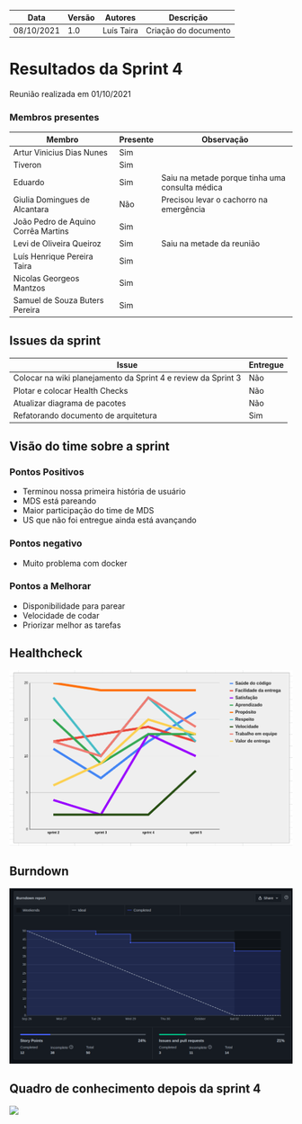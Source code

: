 | Data | Versão | Autores | Descrição |
|--|--|--|--|
| 08/10/2021 | 1.0 | Luís Taira | Criação do documento |

# Resultados da Sprint 4
Reunião realizada em 01/10/2021

### Membros presentes
| Membro | Presente | Observação |
|--|--|--|
|Artur Vinicius Dias Nunes| Sim |  |
|Tiveron| Sim |  |
|Eduardo| Sim | Saiu na metade porque tinha uma consulta médica |
|Giulia Domingues de Alcantara| Não | Precisou levar o cachorro na emergência |
|João Pedro de Aquino Corrêa Martins| Sim |  |
|Levi de Oliveira Queiroz| Sim | Saiu na metade da reunião |
|Luís Henrique Pereira Taira| Sim |  |
|Nicolas Georgeos Mantzos| Sim |  |
|Samuel de Souza Buters Pereira| Sim |  |

## Issues da sprint 

| Issue | Entregue |
| -- | -- |
| Colocar na wiki planejamento da Sprint 4 e review da Sprint 3  | Não |
| Plotar e colocar Health Checks | Não |
| Atualizar diagrama de pacotes | Não |
| Refatorando documento de arquitetura | Sim |

## Visão do time sobre a sprint
### Pontos Positivos
* Terminou nossa primeira história de usuário
* MDS está pareando
* Maior participação do time de MDS
* US que não foi entregue ainda está avançando

### Pontos negativo
* Muito problema com docker

### Pontos a Melhorar
* Disponibilidade para parear
* Velocidade de codar
* Priorizar melhor as tarefas

## Healthcheck
![](../assets/healtheck/sprint5.png)

## Burndown
![](../assets/burndown/burndown-sprint-4.png)

## Quadro de conhecimento depois da sprint 4

![](../../assets/conhecimento/sprint4.png)